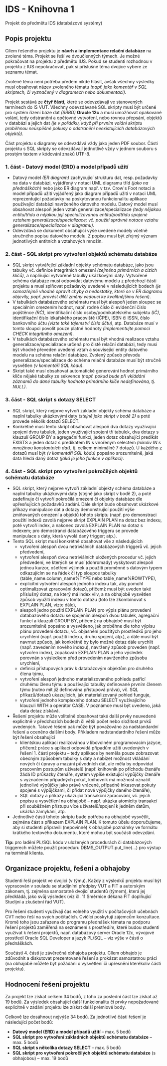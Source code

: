 # IDS - Knihovna 1
Projekt do předmětu IDS (databázové systémy)

## Popis projektu

Cílem řešeného projektu je **návrh a implementace relační databáze** na zvolené
téma. Projekt se řeší ve dvoučlenných týmech. Je možné pokračovat na projektu z
předmětu IUS. Pokud se studenti rozhodnou v projektu z IUS nepokračovat, pak si
příslušné téma dvojice vybere ze seznamu témat.

Zvolené téma není potřeba předem nikde hlásit, avšak všechny výsledky musí
obsahovat název zvoleného tématu *(např. jako komentář v SQL skriptech, či
vyznačený v diagramech nebo dokumentaci).*

Projekt sestává ze **čtyř částí**, které se odevzdávají ve stanovených
termínech do IS VUT. Všechny odevzdávané SQL skripty musí být určené pro systém
řízení báze dat *(SŘBD)* **Oracle 12c** a musí umožňovat opakované volání, tedy
odstranění a opětovné vytvoření, nebo rovnou přepsání, objektů v databázi a
jejich dat *(je v pořádku, když při prvním volání skriptu proběhnou neúspěšné
pokusy o odstranění neexistujících databázových objektů).*

Část projektu s diagramy se odevzdává vždy jako jeden PDF soubor. Části
projektu s SQL skripty se odevzdávají jednotlivě vždy v jednom souboru s
prostým textem v kódování znaků UTF-8.

### 1. část - Datový model (ERD) a model případů užití

- Datový model *(ER diagram)* zachycující strukturu dat, resp. požadavky na
data v databázi, vyjádřený v notaci UML diagramu tříd *(jako na přednáškách)*
nebo jako ER diagram např. v tzv. Crow's Foot notaci a model případů užití
vyjádřený jako diagram případů užití v notaci UML reprezentující požadavky na
poskytovanou funkcionalitu aplikace používající databázi navrženého datového
modelu. Datový model musí obsahovat alespoň jeden vztah
generalizace/specializace *(tedy nějakou entitu/třídu a nějakou její
specializovanou entitu/podtřídu spojené vztahem generalizace/specializace; vč.
použití správné notace vztahu generalizace/specializace v diagramu)*.
- Odevzdává se dokument obsahující výše uvedené modely včetně stručného popisu
datového modelu. Z popisu musí být zřejmý význam jednotlivých entitních a
vztahových množin.

### 2. část - SQL skript pro vytvoření objektů schématu databáze

- SQL skript vytvářející základní objekty schématu databáze, jako jsou tabulky
vč. definice integritních omezení *(zejména primárních a cizích klíčů)*, a
naplňující vytvořené tabulky ukázkovými daty. Vytvořené schéma databáze musí
odpovídat datovému modelu z předchozí části projektu a musí splňovat požadavky
uvedené v následujících bodech *(je samozřejmě vhodné opravit chyby a
nedostatky, které se v ER diagramu objevily, popř. provést dílčí změny vedoucí
ke kvalitnějšímu řešení)*.
- V tabulkách databázového schématu musí být alespoň jeden sloupec se
speciálním omezením hodnot, např. rodné číslo či evidenční číslo pojištěnce
*(RČ)*, identifikační číslo osoby/podnikatelského subjektu *(IČ)*,
identifikační číslo lékařského pracoviště (IČPE), ISBN či ISSN, číslo
bankovního účtu *(vizte také tajemství čísla účtu)*, atp. Databáze musí v tomto
sloupci povolit pouze platné hodnoty *(implementujte pomocí CHECK integritního
omezení)*.
- V tabulkách databázového schématu musí být vhodná realizace vztahu
generalizace/specializace určená pro čistě relační databázi, tedy musí být
vhodně převeden uvedený vztah a související entity datového modelu na schéma
relační databáze. Zvolený způsob převodu generalizace/specializace do schéma
relační databáze musí být stručně vysvětlen *(v komentáři SQL kódu)*.
- Skript také musí obsahovat automatické generování hodnot primárního klíče
nějaké tabulky ze sekvence *(např. pokud bude při vkládání záznamů do dané
tabulky hodnota primárního klíče nedefinována, tj. NULL)*.


### 3. část - SQL skript s dotazy SELECT

- SQL skript, který nejprve vytvoří základní objekty schéma databáze a naplní
tabulky ukázkovými daty *(stejně jako skript v bodě 2)* a poté provede několik
dotazů SELECT.
- Konkrétně musí tento skript obsahovat alespoň dva dotazy využívající spojení
dvou tabulek, jeden využívající spojení tří tabulek, dva dotazy s klauzulí
GROUP BY a agregační funkcí, jeden dotaz obsahující predikát EXISTS a jeden
dotaz s predikátem IN s vnořeným selectem *(nikoliv IN s množinou konstantních
dat)*, tj. celkem minimálně 7 dotazů. U každého z dotazů musí být *(v komentáři
SQL kódu)* popsáno srozumitelně, jaká data hledá daný dotaz *(jaká je jeho
funkce v aplikaci)*.


### 4. část - SQL skript pro vytvoření pokročilých objektů schématu databáze

- SQL skript, který nejprve vytvoří základní objekty schéma databáze a naplní
tabulky ukázkovými daty (stejně jako skript v bodě 2), a poté zadefinuje či
vytvoří pokročilá omezení či objekty databáze dle upřesňujících požadavků
zadání. Dále skript bude obsahovat ukázkové příkazy manipulace dat a dotazy
demonstrující použití výše zmiňovaných omezení a objektů tohoto skriptu (např.
pro demonstraci použití indexů zavolá nejprve skript EXPLAIN PLAN na dotaz bez
indexu, poté vytvoří index, a nakonec zavolá EXPLAIN PLAN na dotaz s indexem;
pro demostranci databázového triggeru se provede manipulace s daty, která
vyvolá daný trigger; atp.).
- Tento SQL skript musí konkrétně obsahovat vše z následujících
    - vytvoření alespoň dvou netriviálních databázových triggerů vč. jejich
    předvedení,
    - vytvoření alespoň dvou netriviálních uložených procedur vč. jejich
    předvedení, ve kterých se musí (dohromady) vyskytovat alespoň jednou
    kurzor, ošetření výjimek a použití proměnné s datovým typem odkazujícím se
    na řádek či typ sloupce tabulky (table_name.column_name%TYPE nebo
    table_name%ROWTYPE),
    - explicitní vytvoření alespoň jednoho indexu tak, aby pomohl optimalizovat
    zpracování dotazů, přičemž musí být uveden také příslušný dotaz, na který
    má index vliv, a na obhajobě vysvětlen způsob využití indexu v tomto dotazu
    (toto lze zkombinovat s EXPLAIN PLAN, vizte dále),
    - alespoň jedno použití EXPLAIN PLAN pro výpis plánu provedení databazového
    dotazu se spojením alespoň dvou tabulek, agregační funkcí a klauzulí GROUP
    BY, přičemž na obhajobě musí být srozumitelně popsáno a vysvětleno, jak
    proběhne dle toho výpisu plánu provedení dotazu, vč. objasnění použitých
    prostředků pro jeho urychlení (např. použití indexu, druhu spojení, atp.),
    a dále musí být navrnut způsob, jak konkrétně by bylo možné dotaz dále
    urychlit (např. zavedením nového indexu), navržený způsob proveden (např.
    vytvořen index), zopakován EXPLAIN PLAN a jeho výsledek porovnán s
    výsledkem před provedením navrženého způsobu urychlení,
    - definici přístupových práv k databázovým objektům pro druhého člena týmu,
    - vytvoření alespoň jednoho materializovaného pohledu patřící druhému členu
    týmu a používající tabulky definované prvním členem týmu (nutno mít již
    definována přístupová práva), vč. SQL příkazů/dotazů ukazujících, jak
    materializovaný pohled funguje,
    - vytvoření jednoho komplexního dotazu SELECT využívajícího klauzuli WITH a
    operátor CASE. V poznámce musí být uvedeno, jaká data dotaz získává.
- Řešení projektu může volitelně obsahovat také další prvky neuvedené
explicitně v předchozích bodech či větší počet nebo složitost prvků uvedených.
Takové řešení pak může být považováno za nadstandardní řešení a oceněno dalšími
body. Příkladem nadstandardního řešení může být řešení obsahující
    - klientskou aplikaci realizovánou v libovolném programovacím jazyce,
    přičemž práce s aplikací odpovídá případům užití uvedených v řešení 1.
    části projektu – tedy aplikace by neměla pouze zobrazovat obecným způsobem
    tabulky s daty a nabízet možnost vkládání nových či úpravy a mazání
    původních dát, ale měla by odpovídat pracovním postupům uživatelů (např.
    knihovník po příchodu čtenáře žádá ID průkazky čtenáře, systém vypíše
    existující výpůjčky čtenáře s vyznačením případných pokut, knihovník má
    možnost označit jednolivé výpůjčky jako právě vrácené, případně inkasovat
    pokuty spojené s výpůjčkami, či přidat nové výpůjčky daného čtenáře),
    - SQL dotazy a příkazy ukazující transakční zpracování, vč. jejich popisu a
    vysvětlení na obhajobě – např. ukázka atomicity transakcí při souběžném
    přístupu více uživatelů/spojení k jedněm datům, ukázka zamykání, atp.
- Jednotlivé části tohoto skriptu bude potřeba na obhajobě vysvětlit, zejména
část s příkazem EXPLAIN PLAN. K tomuto účelu doporučujeme, aby si studenti
připravili (nepovinně) k obhajobě poznámky ve formátu krátkého textového
dokumentu, které mohou být součástí odevzdání.

**Tip:** pro ladění PL/SQL kódu v uložených procedurách či databázových
triggerech můžete použít proceduru DBMS_OUTPUT.put_line(...) pro výstup na
terminál klienta.

## Organizace projektu, řešení a obhajoby

Studenti řeší projekt ve dvojici (v týmu). Každý z výsledků projektu musí být
vypracován v souladu se studijními předpisy VUT a FIT a autorským zákonem, tj.
zejména samostatně dvojicí studentů (týmem), která jej předkládá, jako svůj
výsledek (viz čl. 11 Směrnice děkana FIT doplňující Studijní a zkušební řád
VUT).

Pro řešení studenti využívají čas volného využití v počítačových učebnách CVT
nebo řeší na svých počítačích. Cvičící poskytují zájemcům konzultace. Kromě
toho jsou zařazena do programu přednášek témata na podporu řešení projektů
zaměřená na seznámení s prostředím, které budou studenti využívat k řešení
projektů, např. databázový server Oracle 12c, vývojové prostředí Oracle SQL
Developer a jazyk PL/SQL – viz výše v části o přednáškách.

Součástí 4. části je závěrečná obhajoba projektu. Cílem obhajob je zdůvodnit a
diskutovat prezentované řešení a prokázat samostatnou práci (na obhajobě můžete
být požádáni o vysvětlení či upřesnění kterékoliv části projektu).

## Hodnocení řešení projektu

Za projekt lze získat celkem 34 bodů, z toho za poslední část lze získat až 19
bodů. Za výsledek obsahující další funkcionalitu či prvky nepožadované
explicitně v zadání projektu lze získat další prémiové body.

Celkově lze dosáhnout nejvýše 34 bodů. Za jednotlivé části řešení je
následující počet bodů:

- **Datový model (ERD) a model případů užití** – max. 5 bodů
- **SQL skript pro vytvoření základních objektů schématu databáze** – max. 5
bodů
- **SQL skript s několika dotazy SELECT** – max. 5 bodů
- **SQL skript pro vytvoření pokročilých objektů schématu databáze**
(s obhajobou) – max. 19 bodů
